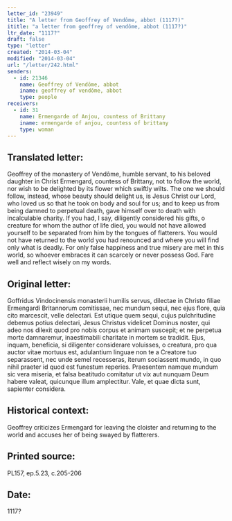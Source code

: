 ```yaml
---
letter_id: "23949"
title: "A letter from Geoffrey of Vendôme, abbot (1117?)"
ititle: "a letter from geoffrey of vendôme, abbot (1117?)"
ltr_date: "1117?"
draft: false
type: "letter"
created: "2014-03-04"
modified: "2014-03-04"
url: "/letter/242.html"
senders:
  - id: 21346
    name: Geoffrey of Vendôme, abbot
    iname: geoffrey of vendôme, abbot
    type: people
receivers:
  - id: 31
    name: Ermengarde of Anjou, countess of Brittany
    iname: ermengarde of anjou, countess of brittany
    type: woman
---
```

<h2> Translated letter:</h2>Geoffrey of the monastery of Vendôme, humble servant, to his beloved daughter in Christ Ermengard, countess of Brittany, not to follow the world, nor wish to be delighted by its flower which swiftly wilts.
The one we should follow, instead, whose beauty should delight us, is Jesus Christ our Lord, who loved us so that he took on body and soul for us; and to keep us from being damned to perpetual death, gave himself over to death with incalculable charity.  If you had, I say, diligently considered his gifts, o creature for whom the author of life died, you would not have allowed yourself to be separated from him by the tongues of flatterers.  You would not have returned to the world you had renounced and where you will find only what is deadly.  For only false happiness and true misery are met in this world, so whoever embraces it can scarcely or never possess God.
Fare well and reflect wisely on my words.
<h2 class="mt-4"> Original letter:</h2>Goffridus Vindocinensis monasterii humilis servus, dilectae in Christo filiae Ermengardi Britannorum comitissae, nec mundum sequi, nec ejus flore, quia cito marcescit, velle delectari.
Est utique quem sequi, cujus pulchritudine debemus potius delectari, Jesus Christus videlicet Dominus noster, qui adeo nos dilexit quod pro nobis corpus et animam suscepit; et ne perpetua morte damnaremur, inaestimabili charitate in mortem se tradidit. Ejus, inquam, beneficia, si diligenter considerare voluisses, o creatura, pro qua auctor vitae mortuus est, adulantium linguae non te a Creatore tuo separassent, nec unde semel recesseras, iterum sociassent mundo, in quo nihil praeter id quod est funestum reperies. Praesentem namque mundum sic vera miseria, et falsa beatitudo comitatur ut vix aut nunquam Deum habere valeat, quicunque illum amplectitur. Vale, et quae dicta sunt, sapienter considera.
<h2 class="mt-4"> Historical context:</h2>Geoffrey criticizes Ermengard for leaving the cloister and returning to the world and accuses her of being swayed by flatterers.
<h2 class="mt-4"> Printed source:</h2>PL157, ep.5.23, c.205-206
<h2 class="mt-4"> Date:</h2>1117?